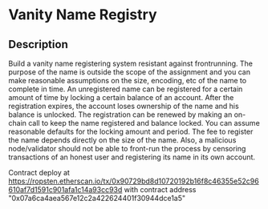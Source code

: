 # Vanity Name Registry

## Description

Build a vanity name registering system resistant against frontrunning. The purpose of the name is outside the scope of the assignment and you can make reasonable assumptions on the size, encoding, etc of the name to complete in time. An unregistered name can be registered for a certain amount of time by locking a certain
balance of an account. After the registration expires, the account loses ownership of the name and his balance is unlocked. The registration can be renewed by making an on-chain call to keep the name registered and balance locked. You can assume reasonable defaults for the locking amount and period. The fee to register the name depends directly on the size of the name. Also, a malicious node/validator should not be able to front-run the process by censoring transactions of an honest user and registering its name in its own account.


Contract deploy at https://ropsten.etherscan.io/tx/0x90729bd8d10720192b16f8c46355e52c96610af7d1591c901afa1c14a93cc93d with contract address "0x07a6ca4aea567e12c2a422624401f30944dce1a5"